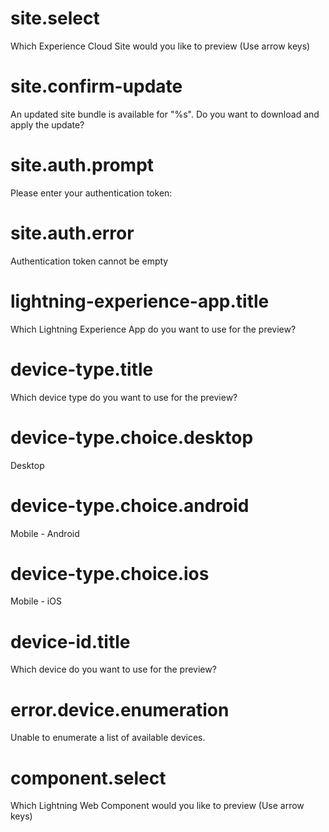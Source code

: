 # site.select

Which Experience Cloud Site would you like to preview (Use arrow keys)

# site.confirm-update

An updated site bundle is available for "%s". Do you want to download and apply the update?

# site.auth.prompt

Please enter your authentication token:

# site.auth.error

Authentication token cannot be empty

# lightning-experience-app.title

Which Lightning Experience App do you want to use for the preview?

# device-type.title

Which device type do you want to use for the preview?

# device-type.choice.desktop

Desktop

# device-type.choice.android

Mobile - Android

# device-type.choice.ios

Mobile - iOS

# device-id.title

Which device do you want to use for the preview?

# error.device.enumeration

Unable to enumerate a list of available devices.

# component.select

Which Lightning Web Component would you like to preview (Use arrow keys)
